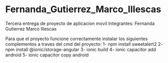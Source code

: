 # Fernanda_Gutierrez_Marco_Illescas
Tercera entrega de proyecto de aplicacion movil
Integrantes: 
Fernanda Gutierrez
Marco Illescas

Para que el proyecto funcione correctamente instalar los siguientes complementos a traves del cmd del proyecto:
1-  npm install sweetalert2
2- npm install @ionic/storage-angular
3-  ionic build
4- ionic capacitor add android
5- ionic capacitor  copy android

